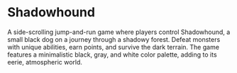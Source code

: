 # Shadowhound
 A side-scrolling jump-and-run game where players control Shadowhound, a small black dog on a journey through a shadowy forest. Defeat monsters with unique abilities, earn points, and survive the dark terrain. The game features a minimalistic black, gray, and white color palette, adding to its eerie, atmospheric world.
